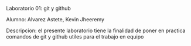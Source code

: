 Laboratorio 01: git y github

Alumno: Alvarez Astete, Kevin Jheeremy

Descripcion: el presente laboratorio tiene la finalidad de poner en practica 
comandos de git y github utiles para el trabajo en equipo


